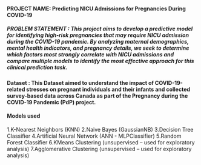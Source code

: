 #### PROJECT NAME: Predicting NICU Admissions for Pregnancies During COVID-19
##### PROBLEM STATEMENT : This project aims to develop a predictive model for identifying high-risk pregnancies that may require NICU admission during the COVID-19 pandemic. By analyzing maternal demographics, mental health indicators, and pregnancy details, we seek to determine which factors most strongly correlate with NICU admissions and compare multiple models to identify the most effective approach for this clinical prediction task.
#### Dataset : This Dataset aimed to understand the impact of COVID-19-related stresses on pregnant individuals and their infants and collected survey-based data across Canada as part of the Pregnancy during the COVID-19 Pandemic (PdP) project.
#### Models used
1.K-Nearest Neighbors (KNN)
2.Naive Bayes (GaussianNB)
3.Decision Tree Classifier
4.Artificial Neural Network (ANN - MLPClassifier)
5.Random Forest Classifier
6.KMeans Clustering (unsupervised – used for exploratory analysis)
7.Agglomerative Clustering (unsupervised – used for exploratory analysis)
